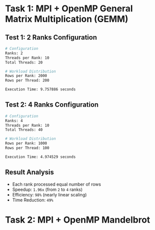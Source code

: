 # Task 1: MPI + OpenMP General Matrix Multiplication (GEMM)

## Test 1: 2 Ranks Configuration

```bash
# Configuration
Ranks: 2
Threads per Rank: 10
Total Threads: 20

# Workload Distribution
Rows per Rank: 2000
Rows per Thread: 200

Execution Time: 9.757886 seconds
```

## Test 2: 4 Ranks Configuration

```bash
# Configuration
Ranks: 4
Threads per Rank: 10
Total Threads: 40

# Workload Distribution
Rows per Rank: 1000
Rows per Thread: 100

Execution Time: 4.974529 seconds
```
## Result Analysis

- Each rank processed equal number of rows
- Speedup: `1.96x` (from `2` to `4` ranks)
- Efficiency: `98%` (nearly linear scaling)
- Time Reduction: `49%`

# Task 2: MPI + OpenMP Mandelbrot

